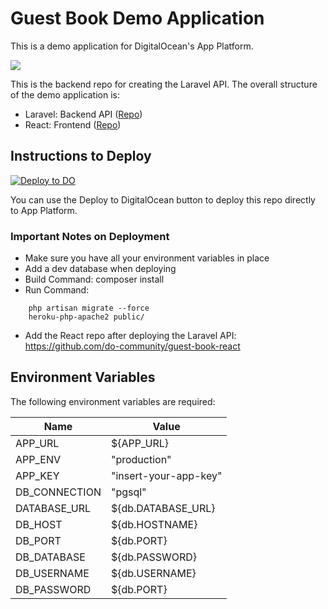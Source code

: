 # Guest Book Demo Application

This is a demo application for DigitalOcean's App Platform.

![](https://i.imgur.com/AQV1t4y.png)

This is the backend repo for creating the Laravel API. The overall structure of the demo application is:

-   Laravel: Backend API ([Repo](https://github.com/do-community/guest-book-laravel))
-   React: Frontend ([Repo](https://github.com/do-community/guest-book-react))

## Instructions to Deploy

[![Deploy to DO](https://mp-assets1.sfo2.digitaloceanspaces.com/deploy-to-do/do-btn-blue.svg)](https://cloud.digitalocean.com/apps/new?repo=https://github.com/do-community/guest-book-laravel/tree/master)

You can use the Deploy to DigitalOcean button to deploy this repo directly to App Platform.

### Important Notes on Deployment

-   Make sure you have all your environment variables in place
-   Add a dev database when deploying
-   Build Command: composer install
-   Run Command:

```
    php artisan migrate --force
    heroku-php-apache2 public/
```

-   Add the React repo after deploying the Laravel API: https://github.com/do-community/guest-book-react

## Environment Variables

The following environment variables are required:

| Name          | Value                 |
| ------------- | --------------------- |
| APP_URL       | ${APP_URL}            |
| APP_ENV       | "production"          |
| APP_KEY       | "insert-your-app-key" |
| DB_CONNECTION | "pgsql"               |
| DATABASE_URL  | ${db.DATABASE_URL}    |
| DB_HOST       | ${db.HOSTNAME}        |
| DB_PORT       | ${db.PORT}            |
| DB_DATABASE   | ${db.PASSWORD}        |
| DB_USERNAME   | ${db.USERNAME}        |
| DB_PASSWORD   | ${db.PORT}            |
